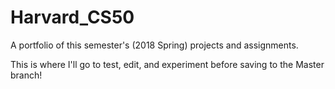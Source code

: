 # Harvard_CS50
A portfolio of this semester's (2018 Spring) projects and assignments.



This is where I'll go to test, edit, and experiment before saving to the Master branch!
